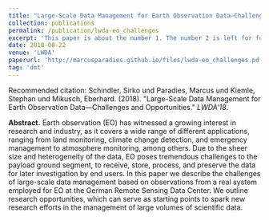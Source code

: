```yaml
---
title: "Large-Scale Data Management for Earth Observation Data—Challenges and Opportunities"
collection: publications
permalink: /publication/lwda-eo_challenges
excerpt: 'This paper is about the number 1. The number 2 is left for future work.'
date: 2018-08-22
venue: 'LWDA'
paperurl: 'http://marcusparadies.github.io/files/lwda-eo_challenges.pdf'
tag: 'dmt'
---
```


Recommended citation: Schindler, Sirko und Paradies, Marcus und Kiemle, Stephan und Mikusch, Eberhard. (2018). "Large-Scale Data Management for Earth Observation Data—Challenges and Opportunities." <i>LWDA'18</i>.

**Abstract.** Earth observation (EO) has witnessed a growing interest in research and industry, as it covers a wide range of different applications, ranging from land monitoring, climate change detection, and emergency management to atmosphere monitoring, among others. Due to the sheer size and heterogeneity of the data, EO poses tremendous challenges to the payload ground segment, to receive, store, process, and preserve the data for later investigation by end users.
In this paper we describe the challenges of large-scale data management based on observations from a real system employed for EO at the German Remote Sensing Data Center. We outline research opportunities, which can serve as starting points to spark new research efforts in the management of large volumes of scientific data.
